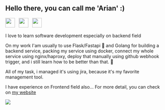 ## Hello there, you can call me 'Arian' :)

<a href="https://linkedin.com/in/rhyanz46" target="_blank"><img src="https://image.flaticon.com/icons/png/512/174/174857.png" height="30"></a> &nbsp; 
<a href="https://stackoverflow.com/users/8197537/arian-saputra" target="_blank"><img src="https://cdn2.iconfinder.com/data/icons/social-icons-color/512/stackoverflow-512.png" height="30"></a> &nbsp; 
<a href="https://stackshare.io/Rhyanz46/my-stack" target="_blank"><img src="https://user-images.githubusercontent.com/33750251/65176143-1834e480-da4c-11e9-953f-b78fb3e31767.png" height="30"></a> 

I love to learn software development especially on backend field

On my work I'am usually to use Flask/Fastapi :snake: and Golang for building a backend service, packing my service using docker, connect my whole service using nginx/haproxy, deploy that manually using github webhook trigger, and i still learn how to be better than that. :dart:

All of my task, i managed it's using jira, because it's my favorite management tool. 

I have experience on Frontend field also...
For more detail, you can check on [my website](https://ariansaputra.com)

![](https://visitor-badge.laobi.icu/badge?page_id=Rhyanz46.rhyanz46)
